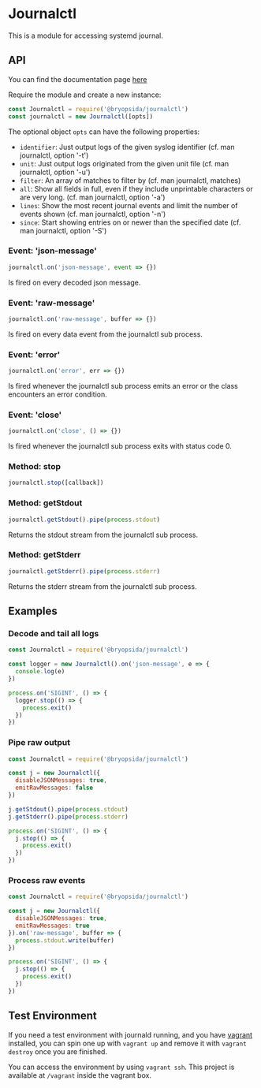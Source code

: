 # Journalctl

This is a module for accessing systemd journal.

## API

You can find the documentation page [here](https://bryopsida.github.io/node-journalctl)

Require the module and create a new instance:

```js
const Journalctl = require('@bryopsida/journalctl')
const journalctl = new Journalctl([opts])
```

The optional object `opts` can have the following properties:

- `identifier`: Just output logs of the given syslog identifier (cf. man journalctl, option '-t')
- `unit`: Just output logs originated from the given unit file (cf. man journalctl, option '-u')
- `filter`: An array of matches to filter by (cf. man journalctl, matches)
- `all`: Show all fields in full, even if they include unprintable characters or are very long. (cf. man journalctl, option '-a')
- `lines`: Show the most recent journal events and limit the number of events shown (cf. man journalctl, option '-n')
- `since`: Start showing entries on or newer than the specified date (cf. man journalctl, option '-S')

### Event: 'json-message'

```js
journalctl.on('json-message', event => {})
```

Is fired on every decoded json message.

### Event: 'raw-message'

```js
journalctl.on('raw-message', buffer => {})
```

Is fired on every data event from the journalctl sub process.

### Event: 'error'

```js
journalctl.on('error', err => {})
```

Is fired whenever the journalctl sub process emits an error or the class encounters an error condition.

### Event: 'close'

```js
journalctl.on('close', () => {})
```

Is fired whenever the journalctl sub process exits with status code 0.

### Method: stop

```js
journalctl.stop([callback])
```

### Method: getStdout

```js
journalctl.getStdout().pipe(process.stdout)
```

Returns the stdout stream from the journalctl sub process.

### Method: getStderr

```js
journalctl.getStderr().pipe(process.stderr)
```

Returns the stderr stream from the journalctl sub process.

## Examples

### Decode and tail all logs

```javascript
const Journalctl = require('@bryopsida/journalctl')

const logger = new Journalctl().on('json-message', e => {
  console.log(e)
})

process.on('SIGINT', () => {
  logger.stop(() => {
    process.exit()
  })
})
```

### Pipe raw output

```javascript
const Journalctl = require('@bryopsida/journalctl')

const j = new Journalctl({
  disableJSONMessages: true,
  emitRawMessages: false
})

j.getStdout().pipe(process.stdout)
j.getStderr().pipe(process.stderr)

process.on('SIGINT', () => {
  j.stop(() => {
    process.exit()
  })
})
```

### Process raw events

```javascript
const Journalctl = require('@bryopsida/journalctl')

const j = new Journalctl({
  disableJSONMessages: true,
  emitRawMessages: true
}).on('raw-message', buffer => {
  process.stdout.write(buffer)
})

process.on('SIGINT', () => {
  j.stop(() => {
    process.exit()
  })
})
```

## Test Environment

If you need a test environment with journald running, and you have [vagrant](https://www.vagrantup.com/) installed, you can spin one up with `vagrant up` and remove it with `vagrant destroy` once you are finished.

You can access the environment by using `vagrant ssh`. This project is available at `/vagrant` inside the vagrant box.
